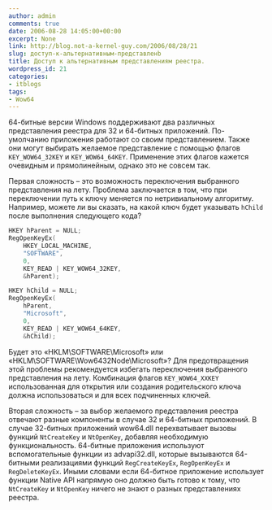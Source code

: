 ```yaml
---
author: admin
comments: true
date: 2006-08-28 14:05:00+00:00
excerpt: None
link: http://blog.not-a-kernel-guy.com/2006/08/28/21
slug: доступ-к-альтернативным-представленb
title: Доступ к альтернативным представлениям реестра.
wordpress_id: 21
categories:
- itblogs
tags:
- Wow64
---
```


64-битные версии Windows поддерживают два различных представления реестра для 32 и 64-битных приложений. По-умолчанию приложения работают со своим представлением. Также они могут выбирать желаемое представление с помощью флагов `KEY_WOW64_32KEY` и `KEY_WOW64_64KEY`. Применение этих флагов кажется очевидным и прямолинейным, однако это не совсем так.

Первая сложность – это возможность переключения выбранного представления на лету. Проблема заключается в том, что при переключении путь к ключу меняется по нетривиальному алгоритму. Например, можете ли вы сказать, на какой ключ будет указывать `hChild` после выполнения следующего кода?

```cpp
HKEY hParent = NULL;
RegOpenKeyEx(
    HKEY_LOCAL_MACHINE,
    "SOFTWARE",
    0,
    KEY_READ | KEY_WOW64_32KEY,
    &hParent);

HKEY hChild = NULL;
RegOpenKeyEx(
    hParent,
    "Microsoft",
    0,
    KEY_READ | KEY_WOW64_64KEY,
    &hChild);
```

Будет это «HKLM\SOFTWARE\Microsoft» или «HKLM\SOFTWARE\Wow6432Node\Microsoft»? Для предотвращения этой проблемы рекомендуется избегать переключения выбранного представления на лету. Комбинация флагов `KEY_WOW64_XXKEY` использованная для открытия или создания родительского ключа должна использоваться и для всех подчиненных ключей.

Вторая сложность – за выбор желаемого представления реестра отвечают разные компоненты в случае 32 и 64-битных приложений. В случае 32-битных приложений wow64.dll перехватывает вызовы функций `NtCreateKey` и `NtOpenKey`, добавляя необходимую функциональность. 64-битные приложения используют вспомогательные функции из advapi32.dll, которые вызываются 64-битными реализациями функций `RegCreateKeyEx`, `RegOpenKeyEx` и `RegDeleteKeyEx`. Иными словами если 64-битное приложение использует функции Native API напрямую оно должно быть готово к тому, что `NtCreateKey` и `NtOpenKey` ничего не знают о разных представлениях реестра.
